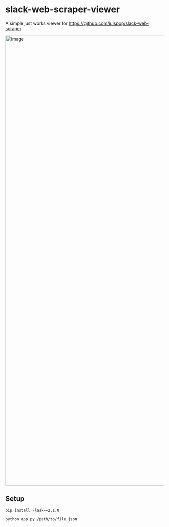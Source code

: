 # slack-web-scraper-viewer
A simple just works viewer for https://github.com/iulspop/slack-web-scraper

<img width="1429" alt="image" src="https://user-images.githubusercontent.com/6279035/230422014-e1413a2f-328e-46e3-902b-67d88e6b1f8d.png">


## Setup 

```
pip install Flask==2.1.0

python app.py /path/to/file.json
```
